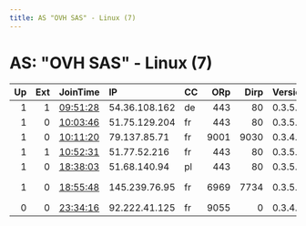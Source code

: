 ```yaml
---
title: AS "OVH SAS" - Linux (7)
---
```


# AS: "OVH SAS" - Linux (7)

|   Up |   Ext | JoinTime                                                                                            | IP            | CC   |   ORp |   Dirp | Version   | Contact                      | Nickname           |   eFamMembers |
|-----:|------:|:----------------------------------------------------------------------------------------------------|:--------------|:-----|------:|-------:|:----------|:-----------------------------|:-------------------|--------------:|
|    1 |     1 | [09:51:28](https://metrics.torproject.org/rs.html#details/46F9FB943917858F618F2648595DEACD931D4400) | 54.36.108.162 | de   |   443 |     80 | 0.3.5.8   | None                         | runesandrelics     |             1 |
|    1 |     0 | [10:03:46](https://metrics.torproject.org/rs.html#details/2CE9BE1FC88B9D0FA03F387C9E4F000B5D4B2AE9) | 51.75.129.204 | fr   |   443 |     80 | 0.3.5.8   | None                         | ridin              |             1 |
|    1 |     0 | [10:11:20](https://metrics.torproject.org/rs.html#details/2A52B03382FE3B2994BD612D7868077E7ED7561B) | 79.137.85.71  | fr   |  9001 |   9030 | 0.3.4.11  | None                         | bettyrootTorRelay4 |             1 |
|    1 |     1 | [10:52:31](https://metrics.torproject.org/rs.html#details/D1B1A550FEE3A05E71CA9080D14CCA3B746C0C17) | 51.77.52.216  | fr   |   443 |     80 | 0.3.5.8   | None                         | Icicle             |             1 |
|    1 |     0 | [18:38:03](https://metrics.torproject.org/rs.html#details/71EFE4314646C4613895509723BFD354D8EABCAF) | 51.68.140.94  | pl   |   443 |     80 | 0.3.5.8   | fnowicki@pm.me               | Cosworth01         |             1 |
|    1 |     0 | [18:55:48](https://metrics.torproject.org/rs.html#details/FCCCECDC44273C67FB374200138464F38DDF39AC) | 145.239.76.95 | fr   |  6969 |   7734 | 0.3.5.8   | SexWarrior &lt;tor@omgomg.eu | RobotSexuel        |             1 |
|    0 |     0 | [23:34:16](https://metrics.torproject.org/rs.html#details/B3E751EB74BC5CB24800D36187C9A9B6C92C1604) | 92.222.41.125 | fr   |  9055 |      0 | 0.3.4.9   | None                         | Unnamed            |             1 |
